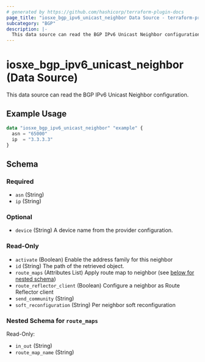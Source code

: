 ```yaml
---
# generated by https://github.com/hashicorp/terraform-plugin-docs
page_title: "iosxe_bgp_ipv6_unicast_neighbor Data Source - terraform-provider-iosxe"
subcategory: "BGP"
description: |-
  This data source can read the BGP IPv6 Unicast Neighbor configuration.
---
```


# iosxe_bgp_ipv6_unicast_neighbor (Data Source)

This data source can read the BGP IPv6 Unicast Neighbor configuration.

## Example Usage

```terraform
data "iosxe_bgp_ipv6_unicast_neighbor" "example" {
  asn = "65000"
  ip  = "3.3.3.3"
}
```

<!-- schema generated by tfplugindocs -->
## Schema

### Required

- `asn` (String)
- `ip` (String)

### Optional

- `device` (String) A device name from the provider configuration.

### Read-Only

- `activate` (Boolean) Enable the address family for this neighbor
- `id` (String) The path of the retrieved object.
- `route_maps` (Attributes List) Apply route map to neighbor (see [below for nested schema](#nestedatt--route_maps))
- `route_reflector_client` (Boolean) Configure a neighbor as Route Reflector client
- `send_community` (String)
- `soft_reconfiguration` (String) Per neighbor soft reconfiguration

<a id="nestedatt--route_maps"></a>
### Nested Schema for `route_maps`

Read-Only:

- `in_out` (String)
- `route_map_name` (String)
